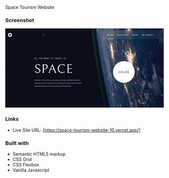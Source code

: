 Space Tourism Website

### Screenshot

![](Screenshot/Screenshot.png)

### Links

- Live Site URL: [https://space-tourism-website-10.vercel.app/]

### Built with

- Semantic HTML5 markup
- CSS Grid
- CSS Flexbox
- Vanilla Javascript



